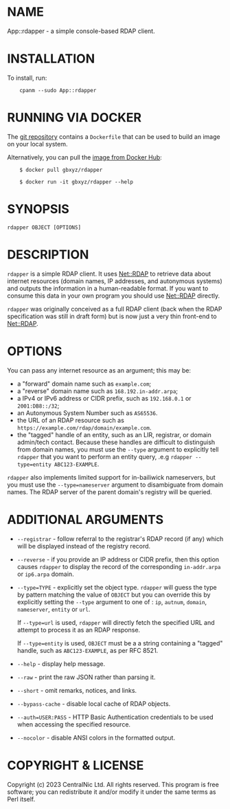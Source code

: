 # NAME

App::rdapper - a simple console-based RDAP client.

# INSTALLATION

To install, run:

        cpanm --sudo App::rdapper

# RUNNING VIA DOCKER

The [git repository](https://github.com/gbxyz/rdapper) contains a `Dockerfile`
that can be used to build an image on your local system.

Alternatively, you can pull the [image from Docker Hub](https://hub.docker.com/r/gbxyz/rdapper):

        $ docker pull gbxyz/rdapper

        $ docker run -it gbxyz/rdapper --help

# SYNOPSIS

    rdapper OBJECT [OPTIONS]

# DESCRIPTION

`rdapper` is a simple RDAP client. It uses [Net::RDAP](https://metacpan.org/pod/Net%3A%3ARDAP) to retrieve
data about internet resources (domain names, IP addresses, and
autonymous systems) and outputs the information in a human-readable
format. If you want to consume this data in your own program you
should use [Net::RDAP](https://metacpan.org/pod/Net%3A%3ARDAP) directly.

`rdapper` was originally conceived as a full RDAP client (back
when the RDAP specification was still in draft form) but is now
just a very thin front-end to [Net::RDAP](https://metacpan.org/pod/Net%3A%3ARDAP).

# OPTIONS

You can pass any internet resource as an argument; this may be:

- a "forward" domain name such as `example.com`;
- a "reverse" domain name such as `168.192.in-addr.arpa`;
- a IPv4 or IPv6 address or CIDR prefix, such as `192.168.0.1`
or `2001:DB8::/32`;
- an Autonymous System Number such as `AS65536`.
- the URL of an RDAP resource such as
`https://example.com/rdap/domain/example.com`.
- the "tagged" handle of an entity, such as an LIR, registrar,
or domain admin/tech contact. Because these handles are difficult
to distinguish from domain names, you must use the `--type` argument
to explicitly tell `rdapper` that you want to perform an entity query,
.e.g `rdapper --type=entity ABC123-EXAMPLE`.

`rdapper` also implements limited support for in-bailiwick nameservers,
but you must use the `--type=nameserver` argument to disambiguate
from domain names. The RDAP server of the parent domain's registry will
be queried.

# ADDITIONAL ARGUMENTS

- `--registrar` - follow referral to the registrar's RDAP record
(if any) which will be displayed instead of the registry record.
- `--reverse` - if you provide an IP address or CIDR prefix, then
this option causes `rdapper` to display the record of the corresponding
`in-addr.arpa` or `ip6.arpa` domain.
- `--type=TYPE` - explicitly set the object type. `rdapper`
will guess the type by pattern matching the value of `OBJECT` but
you can override this by explicitly setting the `--type` argument
to one of : `ip`, `autnum`, `domain`, `nameserver`, `entity`
or `url`.

    If `--type=url` is used, `rdapper` will directly fetch the
    specified URL and attempt to process it as an RDAP response.

    If `--type=entity` is used, `OBJECT` must be a a string
    containing a "tagged" handle, such as `ABC123-EXAMPLE`, as per
    RFC 8521.

- `--help` - display help message.
- `--raw` - print the raw JSON rather than parsing it.
- `--short` - omit remarks, notices, and links.
- `--bypass-cache` - disable local cache of RDAP objects.
- `--auth=USER:PASS` - HTTP Basic Authentication credentials
to be used when accessing the specified resource.
- `--nocolor` - disable ANSI colors in the formatted output.

# COPYRIGHT & LICENSE

Copyright (c) 2023 CentralNic Ltd. All rights reserved. This program is
free software; you can redistribute it and/or modify it under the same
terms as Perl itself.
